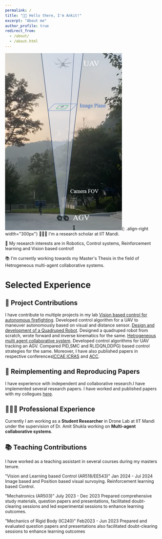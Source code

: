 ```yaml
---
permalink: /
title: "👋🏼 Hello there, I'm Ankit!"
excerpt: "About me"
author_profile: true
redirect_from: 
  - /about/
  - /about.html
---
```




![Illustration of combining vision and language modalities](/images/web_img.png){: .align-right width="300px"}
👨🏻‍💻 I'm a research scholar at IIT Mandi.

🔬 My research interests are in Robotics, Control systems, Reinforcement learning and Vision based control!

📚 I'm currently working towards my Master's Thesis in the field of Hetrogeneous multi-agent collaborative systems.


# Selected Experience

## 🤖 Project   Contributions
I have contribute to multiple projects in my lab 
[Vision based control for autonomous firefighting](https://github.com/ankitmehra31/Vision-based-control-of-firefighting-UAV). Developed control algorithm for a UAV to maneuver autonomously based on visual and distance sensor.
[Design and development of a Quadruped Robot](https://github.com/ankitmehra31/Quadruped_Robot). Designed a quadruped robot from scratch, wrote forward and inverse kinematics for the same.
[Hetrogeneous multi agent collaborative system](https://github.com/ankitmehra31/AGV-UAV-Collaboration). Developed control algorithms for UAV tracking an AGV. Compared PID,SMC and RL(DQN,DDPG) based control strategies for the same.
Moreover, I have also published papers in respective conferences[ICCAE](https://ankitmehra31.github.io/publications/ICCAE),[ICRAS](https://ankitmehra31.github.io/publications/ICRAS) and [ACC](https://ankitmehra31.github.io/publications/ACC).

## 📜 Reimplementing and Reproducing Papers
I have experience with independent and collaborative research.I have implemented several research papers. I have worked and published papers with my collegues [here](https://ankitmehra31.github.io/publications/ICRAS).


## 👨🏻‍🔬 Professional Experience
Currently I am working as a **Student Researcher** in Drone Lab at IIT Mandi under the supervision of Dr. Amit Shukla working on **Multi-agent collaborative systems**.

## 📚 Teaching Contributions
I have worked as a teaching assistant in several courses during my masters tenure.

"Vision and Learning based Control (AR518/EE543)" Jan 2024 - Jul 2024
Image based and Position based visual survoying. Reinforcement learning based Control.

"Mechatronics (AR503)" July 2023 - Dec 2023 
Prepared comprehensive study materials, question papers and presentations, facilitated doubt-clearing sessions and led experimental sessions to enhance learning outcomes.

"Mechanics of Rigid Body (IC240)" Feb2023 - Jun 2023
Prepared and evaluated question papers and presentations also facilitated doubt-clearing sessions to enhance learning outcomes

